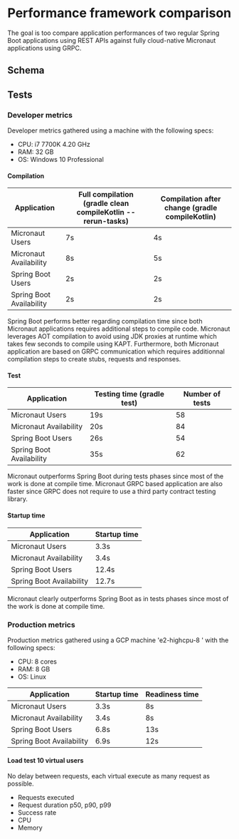 # Performance framework comparison

The goal is too compare application performances of two regular Spring Boot applications using REST APIs against fully 
cloud-native Micronaut applications using GRPC.

## Schema


## Tests

### Developer metrics

Developer metrics gathered using a machine with the following specs: 
* CPU: i7 7700K 4.20 GHz
* RAM: 32 GB
* OS: Windows 10 Professional

#### Compilation

| Application | Full compilation (gradle clean compileKotlin --rerun-tasks) | Compilation after change (gradle compileKotlin) |
| ------------| ----------------------------------------------------------- | ----------------------------------------------- |
| Micronaut Users | 7s | 4s |
| Micronaut Availability | 8s | 5s |
| Spring Boot Users | 2s | 2s |
| Spring Boot Availability | 2s | 2s |

Spring Boot performs better regarding compilation time since both Micronaut applications requires additional steps to compile code. Micronaut leverages AOT compilation to avoid using JDK proxies at runtime which takes few seconds to compile using KAPT. Furthermore, both Micronaut application are based on GRPC communication which requires additionnal compilation steps to create stubs, requests and responses.


#### Test

| Application | Testing time (gradle test) | Number of tests |
| ------------| -------------------------- | --------------- |
| Micronaut Users | 19s | 58 |
| Micronaut Availability | 20s | 84 |
| Spring Boot Users | 26s | 54 |
| Spring Boot Availability | 35s | 62 |

Micronaut outperforms Spring Boot during tests phases since most of the work is done at compile time. Micronaut GRPC based application are also faster since GRPC does not require to use a third party contract testing library.

#### Startup time

| Application | Startup time |
| ------------| ------------ |
| Micronaut Users | 3.3s |
| Micronaut Availability | 3.4s |
| Spring Boot Users | 12.4s |
| Spring Boot Availability | 12.7s |

Micronaut clearly outperforms Spring Boot as in tests phases since most of the work is done at compile time.

### Production metrics

Production metrics gathered using a GCP machine 'e2-highcpu-8 ' with the following specs:
* CPU: 8 cores
* RAM: 8 GB
* OS: Linux

| Application | Startup time | Readiness time |
| ------------| ------------ | -------------- |
| Micronaut Users | 3.3s | 8s |
| Micronaut Availability | 3.4s | 8s |
| Spring Boot Users | 6.8s | 13s |
| Spring Boot Availability | 6.9s | 12s |

#### Load test 10 virtual users

No delay between requests, each virtual execute as many request as possible.

* Requests executed
* Request duration p50, p90, p99
* Success rate
* CPU 
* Memory
